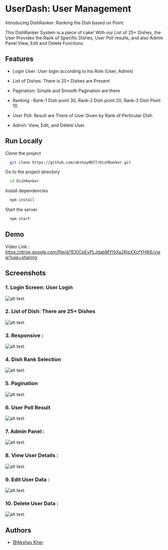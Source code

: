 
# UserDash: User Management 

Introducing DishRanker: Ranking the Dish based on Point.

This DishRanker System is a piece of cake! With our List of 25+ Dishes, the User Provides the Rank of Specific Dishes, User Poll results, and also Admin Panel View, Edit and Delete Functions

## Features

- Login User: User login according to his Role (User, Admin)

- List of Dishes: There is 25+ Dishes are Present

- Pagination: Simple and Smooth Pagination are there 

- Ranking : Rank-1 Dish point 30, Rank-2 Dish point 20, Rank-3 Dish Point 10.

- User Poll: Result are There of User Given by Rank of Perticular Dish.

- Admin: View, Edit, and Delete User. 


## Run Locally

Clone the project

```bash
  git clone https://github.com/akshay0077/DishRanker.git
```

Go to the project directory

```bash
  cd DishRanker
```

Install dependencies

```bash
  npm install
```

Start the server

```bash
  npm start
```


## Demo

Video Link : https://drive.google.com/file/d/1EXiCpEvPLJdabMYI5Xa2RjsXXcfYH8iE/view?usp=sharing


## Screenshots

### 1. Login Screen:  User Login 


![alt text](https://raw.githubusercontent.com/akshay0077/DishRanker/master/website-screenshot/01-login.png)


### 2. List of Dish: There are 25+ Dishes

![alt text](https://raw.githubusercontent.com/akshay0077/DishRanker/master/website-screenshot/02-dish-list.png)

### 3. Responsive :

![alt text](https://raw.githubusercontent.com/akshay0077/DishRanker/master/website-screenshot/03-responsive.png)


### 4. Dish Rank Selection

![alt text](https://raw.githubusercontent.com/akshay0077/DishRanker/master/website-screenshot/04-selection.png)

### 5. Pagination

![alt text](https://raw.githubusercontent.com/akshay0077/DishRanker/master/website-screenshot/05-pagination.png)

### 6. User Poll Result

![alt text](https://raw.githubusercontent.com/akshay0077/DishRanker/master/website-screenshot/06-poll.png)

### 7. Admin Panel :

![alt text](https://raw.githubusercontent.com/akshay0077/DishRanker/master/website-screenshot/07-admin-user-list.png)

### 8. View User Details :
![alt text](https://raw.githubusercontent.com/akshay0077/DishRanker/master/website-screenshot/08-admin-view-data.png)

### 9. Edit User Data : 

![alt text](https://raw.githubusercontent.com/akshay0077/DishRanker/master/website-screenshot/09-admin-edit-data.png)

### 10. Delete User Data :

![alt text](https://raw.githubusercontent.com/akshay0077/DishRanker/master/website-screenshot/10-delete-data.png)



## Authors

- [@Akshay Kher](https://github.com/akshay0077)
